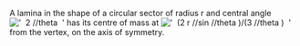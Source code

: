 A lamina in the shape of a circular sector of radius r and central angle
!['  2 //theta  '](../dictionary/equation_images/2131.1..png) has its
centre of mass at
!['  (2 r //sin //theta )/(3 //theta )  '](../dictionary/equation_images/2131.2..png)
from the vertex, on the axis of symmetry.
